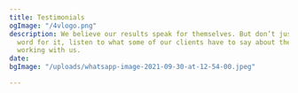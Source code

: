 ```yaml
---
title: Testimonials
ogImage: "/4vlogo.png"
description: We believe our results speak for themselves. But don’t just take our
  word for it, listen to what some of our clients have to say about their experience
  working with us.
date: 
bgImage: "/uploads/whatsapp-image-2021-09-30-at-12-54-00.jpeg"

---
```

